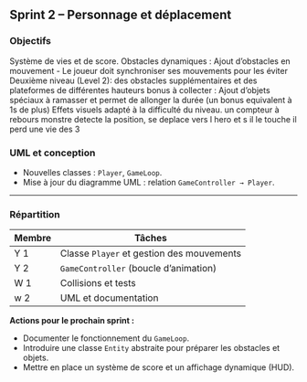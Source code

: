 ## Sprint 2 – Personnage et déplacement

### Objectifs

Système de vies et de score.
Obstacles dynamiques : Ajout d’obstacles en mouvement - Le joueur doit synchroniser ses mouvements pour les éviter
Deuxième niveau (Level 2): des obstacles supplémentaires et des plateformes de différentes hauteurs
bonus à collecter : Ajout d’objets spéciaux à ramasser et permet de allonger la durée (un bonus equivalent à 1s de plus)
Effets visuels adapté à la difficulté du niveau.
un compteur à rebours
monstre detecte la position, se deplace vers l hero et s il le touche il perd une vie des 3



### UML et conception

- Nouvelles classes : `Player`, `GameLoop`.
- Mise à jour du diagramme UML : relation `GameController → Player`.

---

### Répartition

| Membre   | Tâches                                    |
| -------- | ----------------------------------------- |
| Y 1      | Classe `Player` et gestion des mouvements |
| Y 2      | `GameController` (boucle d’animation)     |
| W 1      | Collisions et tests                       |
| w 2      | UML et documentation                      |


**Actions pour le prochain sprint :**

- Documenter le fonctionnement du `GameLoop`.
- Introduire une classe `Entity` abstraite pour préparer les obstacles et objets.
- Mettre en place un système de score et un affichage dynamique (HUD).
